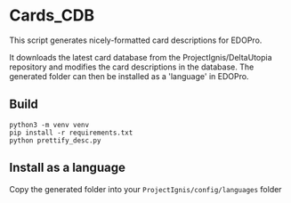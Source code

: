 # Cards_CDB

This script generates nicely-formatted card descriptions for EDOPro. 

It downloads the latest card database from the ProjectIgnis/DeltaUtopia repository and modifies the card descriptions in the database. The generated folder can then be installed as a 'language' in EDOPro. 

## Build
```
python3 -m venv venv
pip install -r requirements.txt
python prettify_desc.py
```

## Install as a language
Copy the generated folder into your `ProjectIgnis/config/languages` folder
